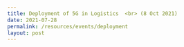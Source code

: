 ```yaml
---
title: Deployment of 5G in Logistics  <br> (8 Oct 2021)
date: 2021-07-28
permalink: /resources/events/deployment
layout: post
---
```











